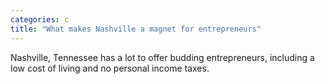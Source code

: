 ```yaml
---
categories: c
title: "What makes Nashville a magnet for entrepreneurs"
---
```

Nashville, Tennessee has a lot to offer budding entrepreneurs, including a low cost of living and no personal income taxes.